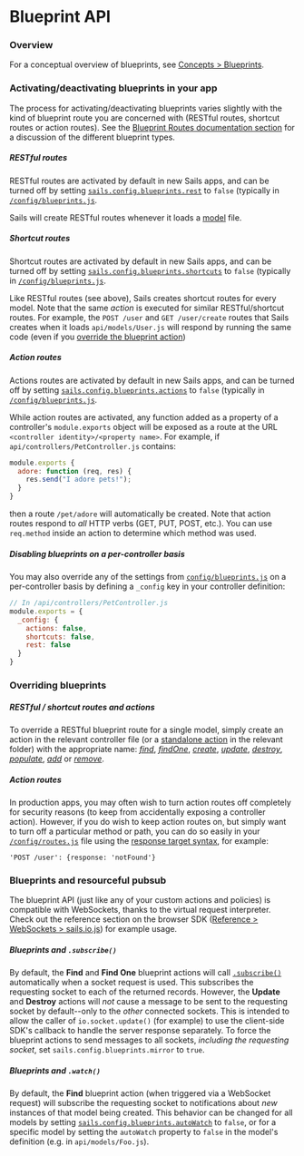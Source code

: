 # Blueprint API

### Overview

For a conceptual overview of blueprints, see [Concepts > Blueprints](http://sailsjs.org/documentation/concepts/blueprints).

### Activating/deactivating blueprints in your app

The process for activating/deactivating blueprints varies slightly with the kind of blueprint route you are concerned with (RESTful routes, shortcut routes or action routes).  See the [Blueprint Routes documentation section](http://sailsjs.org/documentation/concepts/blueprints?blueprint-routes) for a discussion of the different blueprint types.

##### RESTful routes

RESTful routes are activated by default in new Sails apps, and can be turned off by setting [`sails.config.blueprints.rest`](http://sailsjs.org/documentation/reference/configuration/sails-config-blueprints) to `false` (typically in [`/config/blueprints.js`](http://sailsjs.org/documentation/anatomy/my-app/config/blueprints-js).

Sails will create RESTful routes whenever it loads a [model](http://sailsjs.org/documentation/concepts/models-and-orm/models) file.

##### Shortcut routes

Shortcut routes are activated by default in new Sails apps, and can be turned off by setting [`sails.config.blueprints.shortcuts`](http://sailsjs.org/documentation/reference/configuration/sails-config-blueprints) to `false` (typically in [`/config/blueprints.js`](http://sailsjs.org/documentation/anatomy/my-app/config/blueprints-js).

Like RESTful routes (see above), Sails creates shortcut routes for every model.  Note that the same _action_ is executed for similar RESTful/shortcut routes.  For example, the `POST /user` and `GET /user/create` routes that Sails creates when it loads `api/models/User.js` will respond by running the same code (even if you [override the blueprint action](http://sailsjs.org/documentation/reference/blueprint-api#?overriding-blueprints))

##### Action routes

Actions routes are activated by default in new Sails apps, and can be turned off by setting [`sails.config.blueprints.actions`](http://sailsjs.org/documentation/reference/configuration/sails-config-blueprints) to `false` (typically in [`/config/blueprints.js`](http://sailsjs.org/documentation/anatomy/my-app/config/blueprints-js).

While action routes are activated, any function added as a property of a controller's `module.exports` object will be exposed as a route at the URL `<controller identity>/<property name>`.  For example, if `api/controllers/PetController.js` contains:

```javascript
module.exports {
  adore: function (req, res) {
    res.send("I adore pets!");
  }
}
```

then a route `/pet/adore` will automatically be created.  Note that action routes respond to _all_ HTTP verbs (GET, PUT, POST, etc.).  You can use `req.method` inside an action to determine which method was used.

##### Disabling blueprints on a per-controller basis

You may also override any of the settings from [`config/blueprints.js`](http://sailsjs.org/documentation/anatomy/my-app/config/blueprints-js) on a per-controller basis by defining a `_config` key in your controller definition:

```javascript
// In /api/controllers/PetController.js
module.exports = {
  _config: {
    actions: false,
    shortcuts: false,
    rest: false
  }
}
```


### Overriding blueprints

##### RESTful / shortcut routes and actions

To override a RESTful blueprint route for a single model, simply create an action in the relevant controller file (or a [standalone action](http://next.sailsjs.com/documentation/concepts/actions-and-controllers#?standalone-actions) in the relevant folder) with the appropriate name: [_find_](http://sailsjs.org/documentation/reference/blueprint-api/find-where), [_findOne_](http://sailsjs.org/documentation/reference/blueprint-api/find-one), [_create_](http://sailsjs.org/documentation/reference/blueprint-api/create), [_update_](http://sailsjs.org/documentation/reference/blueprint-api/update), [_destroy_](http://sailsjs.org/documentation/reference/blueprint-api/destroy), [_populate_](http://sailsjs.org/documentation/reference/blueprint-api/populate), [_add_](http://sailsjs.org/documentation/reference/blueprint-api/add) or [_remove_](http://sailsjs.org/documentation/reference/blueprint-api/remove).

##### Action routes

In production apps, you may often wish to turn action routes off completely for security reasons (to keep from accidentally exposing a controller action).  However, if you do wish to keep action routes on, but simply want to turn off a particular method or path, you can do so easily in your [`/config/routes.js`](http://sailsjs.org/documentation/anatomy/my-app/config/routes-js) file using the [response target syntax](http://sailsjs.org/documentation/concepts/routes/custom-routes#?response-target-syntax), for example:

```
'POST /user': {response: 'notFound'}
```

### Blueprints and resourceful pubsub

The blueprint API (just like any of your custom actions and policies) is compatible with WebSockets, thanks to the virtual request interpreter.  Check out the reference section on the browser SDK ([Reference > WebSockets > sails.io.js](http://sailsjs.org/documentation/reference/websockets/sails.io.js)) for example usage.

##### Blueprints and `.subscribe()`

By default, the **Find** and **Find One** blueprint actions will call [`.subscribe()`](http://sailsjs.org/documentation/reference/web-sockets/resourceful-pub-sub/subscribe) automatically when a socket request is used. This subscribes the requesting socket to each of the returned records.  However, the **Update** and **Destroy** actions will *not* cause a message to be sent to the requesting socket by default--only to the *other* connected sockets.  This is intended to allow the caller of `io.socket.update()` (for example) to use the client-side SDK's callback to handle the server response separately.  To force the blueprint actions to send messages to all sockets, *including the requesting socket*, set `sails.config.blueprints.mirror` to `true`.


##### Blueprints and `.watch()`

By default, the **Find** blueprint action (when triggered via a WebSocket request) will subscribe the requesting socket to notifications about _new_ instances of that model being created.  This behavior can be changed for all models by setting [`sails.config.blueprints.autoWatch`](http://sailsjs.org/documentation/reference/configuration/sails-config-blueprints) to `false`, or for a specific model by setting the `autoWatch` property to `false` in the model's definition (e.g. in `api/models/Foo.js`).


<docmeta name="displayName" value="Blueprint API">
<docmeta name="stabilityIndex" value="2">
